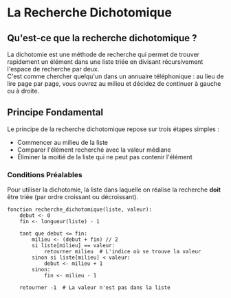 # La Recherche Dichotomique

## Qu'est-ce que la recherche dichotomique ?

La dichotomie est une méthode de recherche qui permet de trouver rapidement un élément dans une liste triée en divisant récursivement l'espace de recherche par deux.  
C'est comme chercher quelqu'un dans un annuaire téléphonique : au lieu de lire page par page, vous ouvrez au milieu et décidez de continuer à gauche ou à droite.

## Principe Fondamental

Le principe de la recherche dichotomique repose sur trois étapes simples :

- Commencer au milieu de la liste
- Comparer l'élément recherché avec la valeur médiane
- Éliminer la moitié de la liste qui ne peut pas contenir l'élément

### Conditions Préalables

Pour utiliser la dichotomie, la liste dans laquelle on réalise la recherche **doit** être triée (par ordre croissant ou décroissant).

```
fonction recherche_dichotomique(liste, valeur):
    debut <- 0
    fin <- longueur(liste) - 1

    tant que debut <= fin:
        milieu <- (debut + fin) // 2
        si liste[milieu] == valeur:
            retourner milieu  # L'indice où se trouve la valeur
        sinon si liste[milieu] < valeur:
            debut <- milieu + 1
        sinon:
            fin <- milieu - 1

    retourner -1  # La valeur n'est pas dans la liste
```